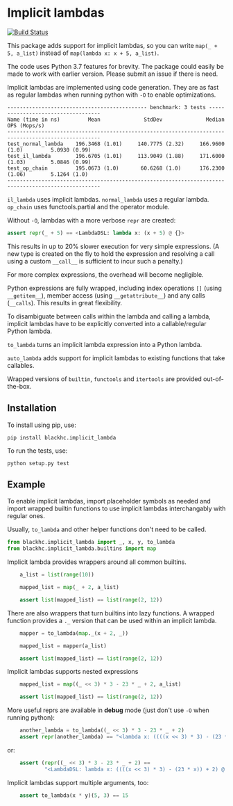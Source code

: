 # Implicit lambdas

[![Build Status](https://travis-ci.org/BlackHC/implicit_lambda.svg?branch=master)](https://travis-ci.org/BlackHC/implicit_lambda)

This package adds support for implicit lambdas, so you can write `map(_ + 5, a_list)` instead of `map(lambda x: x + 5, a_list)`.

The code uses Python 3.7 features for brevity. The package could easily be made to work with earlier version. Please submit an issue if there is need.

Implicit lambdas are implemented using code generation. They are as fast as regular lambdas when running python with `-O` to enable optimizations.

```
--------------------------------------------- benchmark: 3 tests -----------------------------------
Name (time in ns)         Mean              StdDev              Median         OPS (Mops/s)
----------------------------------------------------------------------------------------------------
test_normal_lambda    196.3468 (1.01)     140.7775 (2.32)     166.9600 (1.0)         5.0930 (0.99)
test_il_lambda        196.6705 (1.01)     113.9049 (1.88)     171.6000 (1.03)        5.0846 (0.99)
test_op_chain         195.0673 (1.0)       60.6268 (1.0)      176.2300 (1.06)        5.1264 (1.0)
----------------------------------------------------------------------------------------------------
```
`il_lambda` uses implicit lambdas. `normal_lambda` uses a regular lambda. `op_chain` uses functools.partial and the operator module.

Without `-O`, lambdas with a more verbose `repr` are created:

```python
assert repr(_ + 5) == <LambdaDSL: lambda x: (x + 5) @ {}>
```

This results in up to 20% slower execution for very simple expressions. (A new type is created on the fly to hold the expression and resolving a call using a custom `__call__` is sufficient to incur such a penalty.)

For more complex expressions, the overhead will become negligible.

Python expressions are fully wrapped, including index operations `[]` (using `__getitem__`), member access (using `__getattribute__`) and any calls (`__calls`). This results in great flexibility.

To disambiguate between calls within the lambda and calling a lambda, implicit lambdas have to be explicitly converted into a callable/regular Python lambda.

`to_lambda` turns an implicit lambda expression into a Python lambda.

`auto_lambda` adds support for implicit lambdas to existing functions that take callables.

Wrapped versions of `builtin`, `functools` and `itertools` are provided out-of-the-box.

## Installation

To install using pip, use:

```
pip install blackhc.implicit_lambda
```

To run the tests, use:

```
python setup.py test
```

## Example

To enable implicit lambdas, import placeholder symbols as needed and import wrapped builtin functions to use implicit lambdas interchangably with regular ones.

Usually, `to_lambda` and other helper functions don't need to be called.

```python
from blackhc.implicit_lambda import _, x, y, to_lambda
from blackhc.implicit_lambda.builtins import map
```

Implicit lambda provides wrappers around all common builtins.

```python
    a_list = list(range(10))

    mapped_list = map(_ + 2, a_list)

    assert list(mapped_list) == list(range(2, 12))
```

There are also wrappers that turn builtins into lazy functions. A wrapped function provides a `._` version that can be used within an implicit lambda.

```python
    mapper = to_lambda(map._(x + 2, _))

    mapped_list = mapper(a_list)

    assert list(mapped_list) == list(range(2, 12))
```

Implicit lambdas supports nested expressions

```python
    mapped_list = map((_ << 3) * 3 - 23 * _ + 2, a_list)

    assert list(mapped_list) == list(range(2, 12))
```

More useful reprs are available in __debug__ mode (just don't use `-O` when running python):

```python
    another_lambda = to_lambda((_ << 3) * 3 - 23 * _ + 2)
    assert repr(another_lambda) == "<lambda x: ((((x << 3) * 3) - (23 * x)) + 2) @ {}>"
```

or:

```python
    assert (repr((_ << 3) * 3 - 23 * _ + 2) ==
            "<LambdaDSL: lambda x: ((((x << 3) * 3) - (23 * x)) + 2) @ {}>)"
```

Implicit lambdas support multiple arguments, too:

```python
    assert to_lambda(x * y)(5, 3) == 15
```

